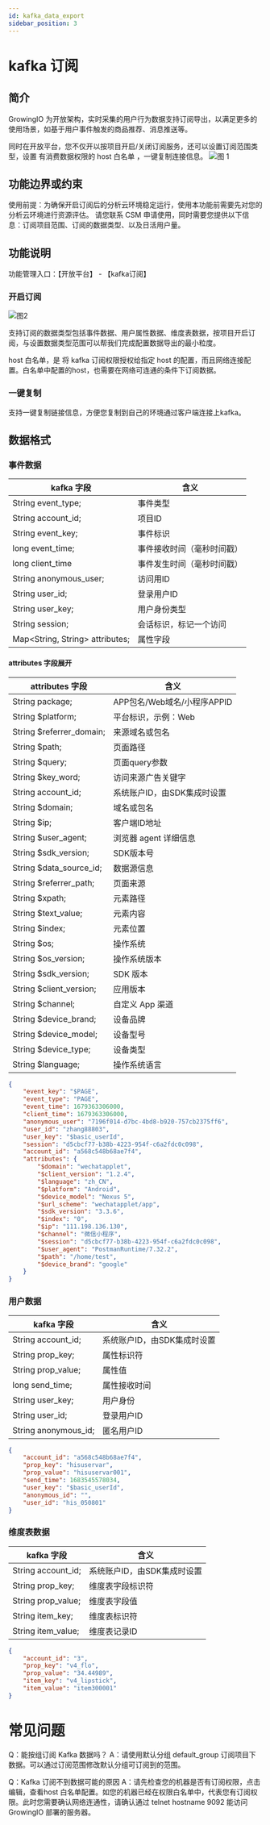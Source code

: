 ```yaml
---
id: kafka_data_export
sidebar_position: 3
---
```


# kafka 订阅

## 简介

GrowingIO 为开放架构，实时采集的用户行为数据支持订阅导出，以满足更多的使用场景，如基于用户事件触发的商品推荐、消息推送等。

同时在开放平台，您不仅开以按项目开启/关闭订阅服务，还可以设置订阅范围类型，设置 有消费数据权限的 host 白名单 ，一键复制连接信息。
![图 1](/img/01zhengti.png)  

## 功能边界或约束​
使用前提：为确保开启订阅后的分析云环境稳定运行，使用本功能前需要先对您的分析云环境进行资源评估。
  请您联系 CSM 申请使用，同时需要您提供以下信息：订阅项目范围、订阅的数据类型、以及日活用户量。

## 功能说明

功能管理入口：【开放平台】 - 【kafka订阅】

### 开启订阅
![图2](/img/02peizhixinxi.png)  

支持订阅的数据类型包括事件数据、用户属性数据、维度表数据，按项目开启订阅，与设置数据类型范围可以帮我们完成配置数据导出的最小粒度。

host 白名单，是 将 kafka 订阅权限授权给指定 host 的配置，而且网络连接配置。白名单中配置的host，也需要在网络可连通的条件下订阅数据。

### 一键复制
支持一键复制链接信息，方便您复制到自己的环境通过客户端连接上kafka。

## 数据格式

### 事件数据
| kafka 字段  | 含义                                                                                   |
| -------- | -------------------------------------------------------------------------------------- |
| String event_type; | 事件类型|
| String account_id; | 项目ID|
| String event_key; | 事件标识|
| long event_time; | 事件接收时间（毫秒时间戳）  |
| long client_time | 事件发生时间（毫秒时间戳） |
| String anonymous_user; |访问用ID  |
| String user_id; | 登录用户ID |
| String user_key; | 用户身份类型    |
| String session;    | 会话标识，标记一个访问 |
|Map<String, String> attributes;	|     属性字段|   

 #### attributes 字段展开

| attributes 字段  | 含义                                                                                   |
| -------- | -------------------------------------------------------------------------------------- |
|String package;	|APP包名/Web域名/小程序APPID|
|String $platform;|	平台标识，示例：Web|
|String $referrer_domain;	|来源域名或包名|
|String $path;	|页面路径|
|String $query;	|页面query参数|
|String $key_word;	|访问来源广告关键字|
|String account_id;	|系统账户ID，由SDK集成时设置|
| String $domain;	|域名或包名|
|String $ip;	|客户端ID地址|
|String $user_agent;|浏览器 agent 详细信息|
|String $sdk_version;|	SDK版本号|
|String $data_source_id;	|数据源信息  |  
| String $referrer_path;    | 页面来源 |
| String $xpath;    | 元素路径 |
| String $text_value;    | 元素内容 |
| String $index;    | 元素位置 |
| String $os;    | 操作系统 |
| String $os_version;    | 操作系统版本 |
| String $sdk_version;    | SDK 版本 |
| String $client_version;    | 应用版本 |
| String $channel;    | 自定义 App 渠道 |
| String $device_brand;    | 设备品牌 |
| String $device_model;    | 设备型号 |
| String $device_type;    | 设备类型 |
| String $language;    | 操作系统语言 |


```json
{
    "event_key": "$PAGE",
    "event_type": "PAGE",
    "event_time": 1679363306000,
    "client_time": 1679363306000,
    "anonymous_user": "7196f014-d7bc-4bd8-b920-757cb2375ff6",
    "user_id": "zhang88803",
    "user_key": "$basic_userId",
    "session": "d5cbcf77-b38b-4223-954f-c6a2fdc0c098",
    "account_id": "a568c548b68ae7f4",
    "attributes": {
        "$domain": "wechatapplet",
        "$client_version": "1.2.4",
        "$language": "zh_CN",
        "$platform": "Android",
        "$device_model": "Nexus 5",
        "$url_scheme": "wechatapplet/app",
        "$sdk_version": "3.3.6",
        "$index": "0",
        "$ip": "111.198.136.130",
        "$channel": "微信小程序",
        "$session": "d5cbcf77-b38b-4223-954f-c6a2fdc0c098",
        "$user_agent": "PostmanRuntime/7.32.2",
        "$path": "/home/test",
        "$device_brand": "google"
    }
}

```               

### 用户数据
| kafka 字段  | 含义                                                                                   |
| -------- | -------------------------------------------------------------------------------------- |
|String account_id;|系统账户ID，由SDK集成时设置|
|String prop_key;|属性标识符|
|String prop_value;|属性值|
|long send_time;	|属性接收时间|
|String user_key;|	用户身份|
|String user_id;	|登录用户ID|
|String anonymous_id;	|匿名用户ID|


```json
{
    "account_id": "a568c548b68ae7f4",
    "prop_key": "hisuservar",
    "prop_value": "hisuservar001",
    "send_time": 1683545578034,
    "user_key": "$basic_userId",
    "anonymous_id": "",
    "user_id": "his_050801"
}

```               
### 维度表数据
| kafka 字段  | 含义                                                                                   |
| -------- | -------------------------------------------------------------------------------------- |
|String account_id;	|系统账户ID，由SDK集成时设置|
|String prop_key;|	维度表字段标识符|
|String prop_value;	|维度表字段值|
|String item_key;|	维度表标识符|
|String item_value;|	维度表记录ID   |


```json
{
    "account_id": "3",
    "prop_key": "v4_flo",
    "prop_value": "34.44989",
    "item_key": "v4_lipstick",
    "item_value": "item300001"
}

```               

# 常见问题
Q：能按组订阅 Kafka 数据吗？
A：请使用默认分组 default_group 订阅项目下数据。可以通过订阅范围修改默认分组可订阅到的范围。

Q：Kafka 订阅不到数据可能的原因
A：请先检查您的机器是否有订阅权限，点击编辑，查看host 白名单配置。如您的机器已经在权限白名单中，代表您有订阅权限。此时您需要确认网络连通性，请确认通过 telnet hostname 9092 能访问 GrowingIO 部署的服务器。

